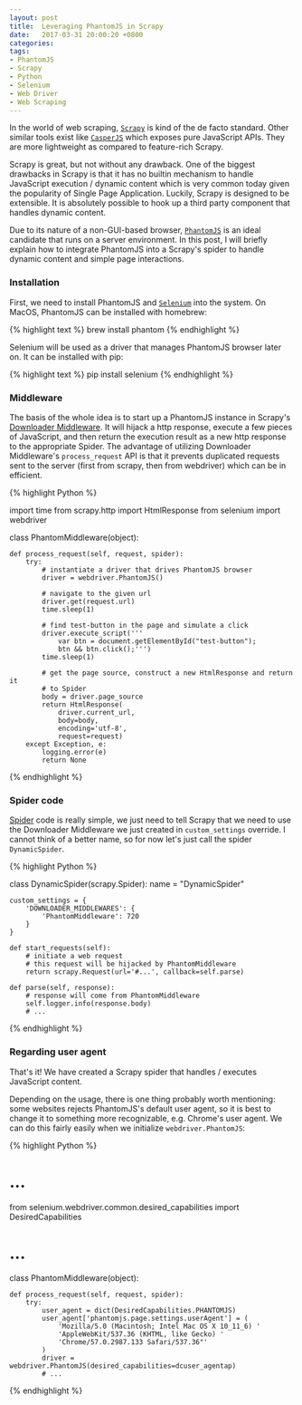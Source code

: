 ```yaml
---
layout: post
title:  Leveraging PhantomJS in Scrapy
date:   2017-03-31 20:00:20 +0800
categories:
tags:
- PhantomJS
- Scrapy
- Python
- Selenium
- Web Driver
- Web Scraping
---
```


In the world of web scraping, [`Scrapy`] is kind of the de facto standard. Other similar tools exist like [`CasperJS`] which exposes pure JavaScript APIs. They are more lightweight as compared to feature-rich Scrapy.

Scrapy is great, but not without any drawback. One of the biggest drawbacks in Scrapy is that it has no builtin mechanism to handle JavaScript execution / dynamic content which is very common today given the popularity of Single Page Application. Luckily, Scrapy is designed to be extensible. It is absolutely possible to hook up a third party component that handles dynamic content. 

Due to its nature of a non-GUI-based browser, [`PhantomJS`] is an ideal candidate that runs on a server environment. In this post, I will briefly explain how to integrate PhantomJS into a Scrapy's spider to handle dynamic content and simple page interactions.

### Installation

First, we need to install PhantomJS and [`Selenium`] into the system. On MacOS, PhantomJS can be installed with homebrew:

{% highlight text %}
brew install phantom
{% endhighlight %}

Selenium will be used as a driver that manages PhantomJS browser later on. It can be installed with pip:

{% highlight text %}
pip install selenium
{% endhighlight %}


### Middleware

The basis of the whole idea is to start up a PhantomJS instance in Scrapy's [Downloader Middleware]. It will hijack a http response, execute a few pieces of JavaScript, and then return the execution result as a new http response to the appropriate Spider. The advantage of utilizing Downloader Middleware's `process_request` API is that it prevents duplicated requests sent to the server (first from scrapy, then from webdriver) which can be in efficient.

{% highlight Python %}

import time
from scrapy.http import HtmlResponse
from selenium import webdriver

class PhantomMiddleware(object):

    def process_request(self, request, spider):
        try:
            # instantiate a driver that drives PhantomJS browser
            driver = webdriver.PhantomJS()

            # navigate to the given url
            driver.get(request.url)
            time.sleep(1)

            # find test-button in the page and simulate a click
            driver.execute_script('''
                var btn = document.getElementById("test-button");
                btn && btn.click();''')
            time.sleep(1)

            # get the page source, construct a new HtmlResponse and return it
            # to Spider
            body = driver.page_source
            return HtmlResponse(
                driver.current_url, 
                body=body, 
                encoding='utf-8', 
                request=request)
        except Exception, e:
            logging.error(e)
            return None

{% endhighlight %}

### Spider code

[Spider] code is really simple, we just need to tell Scrapy that we need to use the Downloader Middleware we just created in `custom_settings` override. I cannot think of a better name, so for now let's just call the spider `DynamicSpider`.

{% highlight Python %}

class DynamicSpider(scrapy.Spider):
    name = "DynamicSpider"

    custom_settings = {
        'DOWNLOADER_MIDDLEWARES': {
            'PhantomMiddleware': 720
        }
    }

    def start_requests(self):
        # initiate a web request
        # this request will be hijacked by PhantomMiddleware
        return scrapy.Request(url='#...', callback=self.parse)

    def parse(self, response):
        # response will come from PhantomMiddleware
        self.logger.info(response.body)
        # ...

{% endhighlight %}


### Regarding user agent

That's it! We have created a Scrapy spider that handles / executes JavaScript content. 

Depending on the usage, there is one thing probably worth mentioning: some websites rejects PhantomJS's default user agent, so it is best to change it to something more recognizable, e.g. Chrome's user agent. We can do this fairly easily when we initialize `webdriver.PhantomJS`:

{% highlight Python %}
# ...
from selenium.webdriver.common.desired_capabilities import DesiredCapabilities
# ...
class PhantomMiddleware(object):

    def process_request(self, request, spider):
        try:
            user_agent = dict(DesiredCapabilities.PHANTOMJS)
            user_agent['phantomjs.page.settings.userAgent'] = (
                'Mozilla/5.0 (Macintosh; Intel Mac OS X 10_11_6) '
                'AppleWebKit/537.36 (KHTML, like Gecko) '
                'Chrome/57.0.2987.133 Safari/537.36"'
            )
            driver = webdriver.PhantomJS(desired_capabilities=dcuser_agentap)
            # ...

{% endhighlight %}

[`CasperJS`]: https://github.com/casperjs/casperjs
[`Scrapy`]: https://github.com/scrapy/scrapy
[`PhantomJS`]: https://github.com/ariya/phantomjs
[`Selenium`]: https://pypi.python.org/pypi/selenium
[Spider]: https://doc.scrapy.org/en/1.3/topics/spiders.html
[Downloader Middleware]: https://doc.scrapy.org/en/1.3/topics/downloader-middleware.html

